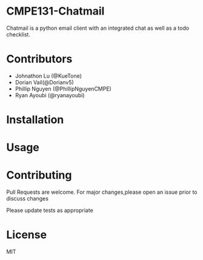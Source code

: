 # CMPE131-Chatmail

Chatmail is a python email client with an integrated chat as well as a todo checklist.

# Contributors

- Johnathon Lu (@KueTone)
- Dorian Vail(@Dorianv5)
- Phillip Nguyen (@PhillipNguyenCMPE)
- Ryan Ayoubi (@ryanayoubi)

# Installation

# Usage

# Contributing

Pull Requests are welcome. For major changes,please open an issue prior to discuss changes

Please update tests as appropriate

# License

MIT
